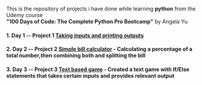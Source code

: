This is the repository of projects i have done while learning **python** from the Udemy course<br> **"100 Days of Code: The Complete Python Pro Bootcamp"** by Angela Yu

#### 1. Day 1 -- Project 1 [ Taking inputs and printing outputs](project1.py)
#### 2. Day 2 -- Project 2 [ Simple bill calculator](Project2_simple_bill_calculator.py) - Calculating a percentage of a total number,then combining both and splitting the bill
#### 3. Day 3 -- Project 3 [ Text based game](project3_text_based_game.py) - Created a text game with If/Else statements that takes certain inputs and provides relevant output






